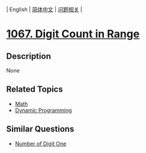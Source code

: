 
| English | [简体中文](README.md) | [问题相关](QUESTION.md) |
# [1067. Digit Count in Range](https://leetcode-cn.com/problems/digit-count-in-range/)
## Description
None
## Related Topics
- [Math](https://leetcode-cn.com/tag/math)
- [Dynamic Programming](https://leetcode-cn.com/tag/dynamic-programming)
## Similar Questions
- [Number of Digit One](../0233/README_EN.md)
